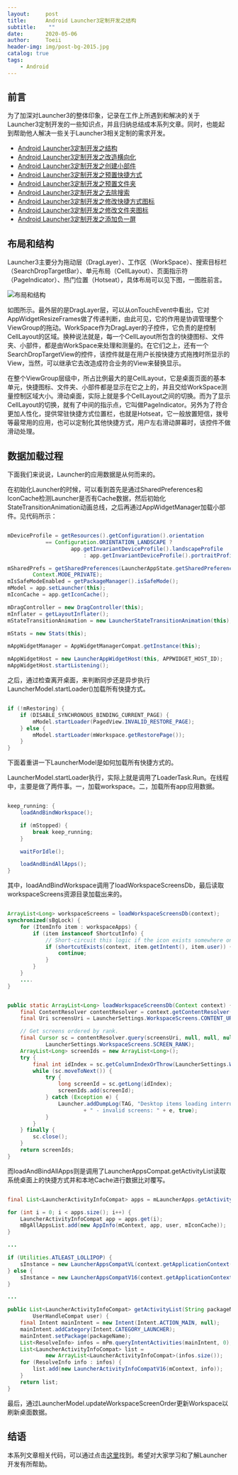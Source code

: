 ```yaml
---
layout:     post
title:      Android Launcher3定制开发之结构
subtitle:    ""
date:       2020-05-06
author:     Toeii
header-img: img/post-bg-2015.jpg
catalog: true
tags:
    - Android
---
```




## 前言

为了加深对Launcher3的整体印象，记录在工作上所遇到和解决的关于Launcher3定制开发的一些知识点，并且归纳总结成本系列文章。同时，也能起到帮助他人解决一些关于Launcher3相关定制的需求开发。

- [Android Launcher3定制开发之结构](https://toeii.github.io/2020/05/06/Android-Launcher3%E5%AE%9A%E5%88%B6%E5%BC%80%E5%8F%91%E4%B9%8B%E7%BB%93%E6%9E%84/)<br />
- [Android Launcher3定制开发之改造横向化](https://toeii.github.io/2020/05/07/Android-Launcher3%E5%AE%9A%E5%88%B6%E5%BC%80%E5%8F%91%E4%B9%8B%E6%94%B9%E9%80%A0%E6%A8%AA%E5%90%91%E5%8C%96/)<br />
- [Android Launcher3定制开发之创建小部件](https://toeii.github.io/2020/05/08/Android-Launcher3%E5%AE%9A%E5%88%B6%E5%BC%80%E5%8F%91%E4%B9%8B%E5%88%9B%E5%BB%BA%E5%B0%8F%E9%83%A8%E4%BB%B6/)<br />
- [Android Launcher3定制开发之预置快捷方式](https://toeii.github.io/2020/05/09/Android-Launcher3%E5%AE%9A%E5%88%B6%E5%BC%80%E5%8F%91%E4%B9%8B%E9%A2%84%E7%BD%AE%E5%BF%AB%E6%8D%B7%E6%96%B9%E5%BC%8F/)<br />
- [Android Launcher3定制开发之预置文件夹](https://toeii.github.io/2020/05/10/Android-Launcher3%E5%AE%9A%E5%88%B6%E5%BC%80%E5%8F%91%E4%B9%8B%E9%A2%84%E7%BD%AE%E6%96%87%E4%BB%B6%E5%A4%B9/)<br />
- [Android Launcher3定制开发之去除搜索](https://toeii.github.io/2020/05/11/Android-Launcher3%E5%AE%9A%E5%88%B6%E5%BC%80%E5%8F%91%E4%B9%8B%E5%8E%BB%E9%99%A4%E6%90%9C%E7%B4%A2/)<br />
- [Android Launcher3定制开发之修改快捷方式图标](https://toeii.github.io/2020/05/12/Android-Launcher3%E5%AE%9A%E5%88%B6%E5%BC%80%E5%8F%91%E4%B9%8B%E4%BF%AE%E6%94%B9%E5%BF%AB%E6%8D%B7%E6%96%B9%E5%BC%8F%E5%9B%BE%E6%A0%87/)<br />
- [Android Launcher3定制开发之修改文件夹图标](https://toeii.github.io/2020/05/13/Android-Launcher3%E5%AE%9A%E5%88%B6%E5%BC%80%E5%8F%91%E4%B9%8B%E4%BF%AE%E6%94%B9%E6%96%87%E4%BB%B6%E5%A4%B9%E5%9B%BE%E6%A0%87/)<br />
- [Android Launcher3定制开发之添加负一屏](https://toeii.github.io/2020/05/14/Android-Launcher3%E5%AE%9A%E5%88%B6%E5%BC%80%E5%8F%91%E4%B9%8B%E6%B7%BB%E5%8A%A0%E8%B4%9F%E4%B8%80%E5%B1%8F/)<br />


## 布局和结构

Launcher3主要分为拖动层（DragLayer）、工作区（WorkSpace）、搜索目标栏（SearchDropTargetBar）、单元布局（CellLayout）、页面指示符（PageIndicator）、热门位置（Hotseat），具体布局可以见下图，一图胜前言。

![布局和结构](/img/toeii/launcher_ls.png)

如图所示。最外层的是DragLayer层，可以从onTouchEvent中看出，它对AppWidgetResizeFrames做了传递判断，由此可见，它的作用是协调管理整个ViewGroup的拖动。WorkSpace作为DragLayer的子控件，它负责的是控制CellLayout的区域。换种说法就是，每一个CellLayout所包含的快捷图标、文件夹、小部件，都是由WorkSpace来处理和测量的。在它们之上，还有一个SearchDropTargetView的控件，该控件就是在用户长按快捷方式拖拽时所显示的View，当然，可以继承它去改造成符合业务的View来替换显示。

在整个ViewGroup层级中，所占比例最大的是CellLayout，它是桌面页面的基本单元，快捷图标、文件夹、小部件都是显示在它之上的，并且交给WorkSpace测量控制区域大小。滑动桌面，实际上就是多个CellLayout之间的切换。而为了显示CellLayout的切换，就有了中间的指示点，它叫做PageIndicator。另外为了符合更加人性化，提供常驻快捷方式位置栏，也就是Hotseat，它一般放置短信，拨号等最常用的应用，也可以定制化其他快捷方式，用户左右滑动屏幕时，该控件不做滑动处理。

## 数据加载过程

下面我们来说说，Launcher的应用数据是从何而来的。

在初始化Launcher的时候，可以看到首先是通过SharedPreferences和IconCache检测Launcher是否有Cache数据，然后初始化StateTransitionAnimation动画总线，之后再通过AppWidgetManager加载小部件。见代码所示：

```java

mDeviceProfile = getResources().getConfiguration().orientation
            == Configuration.ORIENTATION_LANDSCAPE ?
                    app.getInvariantDeviceProfile().landscapeProfile
                        : app.getInvariantDeviceProfile().portraitProfile;

mSharedPrefs = getSharedPreferences(LauncherAppState.getSharedPreferencesKey(),
        Context.MODE_PRIVATE);
mIsSafeModeEnabled = getPackageManager().isSafeMode();
mModel = app.setLauncher(this);
mIconCache = app.getIconCache();

mDragController = new DragController(this);
mInflater = getLayoutInflater();
mStateTransitionAnimation = new LauncherStateTransitionAnimation(this);

mStats = new Stats(this);

mAppWidgetManager = AppWidgetManagerCompat.getInstance(this);

mAppWidgetHost = new LauncherAppWidgetHost(this, APPWIDGET_HOST_ID);
mAppWidgetHost.startListening();

```

之后，通过检查离开桌面，来判断同步还是异步执行LauncherModel.startLoader()加载所有快捷方式。

```java

if (!mRestoring) {
    if (DISABLE_SYNCHRONOUS_BINDING_CURRENT_PAGE) {
        mModel.startLoader(PagedView.INVALID_RESTORE_PAGE);
    } else {
        mModel.startLoader(mWorkspace.getRestorePage());
    }
}

```

下面着重讲一下LauncherModel是如何加载所有快捷方式的。

LauncherModel.startLoader执行，实际上就是调用了LoaderTask.Run。在线程中，主要是做了两件事。一，加载workspace。二，加载所有app应用数据。

```java

keep_running: {
    loadAndBindWorkspace();

    if (mStopped) {
        break keep_running;
    }

    waitForIdle();

    loadAndBindAllApps();
}

```

其中，loadAndBindWorkspace调用了loadWorkspaceScreensDb，最后读取workspaceScreens资源目录加载出来的。

```java

ArrayList<Long> workspaceScreens = loadWorkspaceScreensDb(context);
synchronized(sBgLock) {
    for (ItemInfo item : workspaceApps) {
        if (item instanceof ShortcutInfo) {
            // Short-circuit this logic if the icon exists somewhere on the workspace
            if (shortcutExists(context, item.getIntent(), item.user)) {
                continue;
            }
        }
    }
    ....
}

```

```java

public static ArrayList<Long> loadWorkspaceScreensDb(Context context) {
    final ContentResolver contentResolver = context.getContentResolver();
    final Uri screensUri = LauncherSettings.WorkspaceScreens.CONTENT_URI;

    // Get screens ordered by rank.
    final Cursor sc = contentResolver.query(screensUri, null, null, null,
            LauncherSettings.WorkspaceScreens.SCREEN_RANK);
    ArrayList<Long> screenIds = new ArrayList<Long>();
    try {
        final int idIndex = sc.getColumnIndexOrThrow(LauncherSettings.WorkspaceScreens._ID);
        while (sc.moveToNext()) {
            try {
                long screenId = sc.getLong(idIndex);
                screenIds.add(screenId);
            } catch (Exception e) {
                Launcher.addDumpLog(TAG, "Desktop items loading interrupted"
                        + " - invalid screens: " + e, true);
            }
        }
    } finally {
        sc.close();
    }
    return screenIds;
}

```

而loadAndBindAllApps则是调用了LauncherAppsCompat.getActivityList读取系统桌面上的快捷方式并和本地Cache进行数据比对覆写。

```java

final List<LauncherActivityInfoCompat> apps = mLauncherApps.getActivityList(null, user);

for (int i = 0; i < apps.size(); i++) {
    LauncherActivityInfoCompat app = apps.get(i);
    mBgAllAppsList.add(new AppInfo(mContext, app, user, mIconCache));
}

...

if (Utilities.ATLEAST_LOLLIPOP) {
    sInstance = new LauncherAppsCompatVL(context.getApplicationContext());
} else {
    sInstance = new LauncherAppsCompatV16(context.getApplicationContext());
}

...

public List<LauncherActivityInfoCompat> getActivityList(String packageName,
        UserHandleCompat user) {
    final Intent mainIntent = new Intent(Intent.ACTION_MAIN, null);
    mainIntent.addCategory(Intent.CATEGORY_LAUNCHER);
    mainIntent.setPackage(packageName);
    List<ResolveInfo> infos = mPm.queryIntentActivities(mainIntent, 0);
    List<LauncherActivityInfoCompat> list =
            new ArrayList<LauncherActivityInfoCompat>(infos.size());
    for (ResolveInfo info : infos) {
        list.add(new LauncherActivityInfoCompatV16(mContext, info));
    }
    return list;
}

```

最后，通过LauncherModel.updateWorkspaceScreenOrder更新Workspace以刷新桌面数据。

## 结语

本系列文章相关代码，可以通过点击[这里](https://github.com/toeii/Launcher3)找到。希望对大家学习和了解Launcher开发有所帮助。



